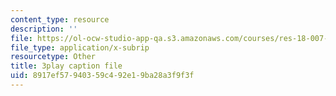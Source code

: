 ```yaml
---
content_type: resource
description: ''
file: https://ol-ocw-studio-app-qa.s3.amazonaws.com/courses/res-18-007-calculus-revisited-multivariable-calculus-fall-2011/8917ef57940359c492e19ba28a3f9f3f_a-w4F0c57nE.vtt
file_type: application/x-subrip
resourcetype: Other
title: 3play caption file
uid: 8917ef57-9403-59c4-92e1-9ba28a3f9f3f
---
```

